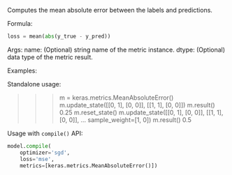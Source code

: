 Computes the mean absolute error between the labels and predictions.

Formula:

```python
loss = mean(abs(y_true - y_pred))
```

Args:
    name: (Optional) string name of the metric instance.
    dtype: (Optional) data type of the metric result.

Examples:

Standalone usage:

>>> m = keras.metrics.MeanAbsoluteError()
>>> m.update_state([[0, 1], [0, 0]], [[1, 1], [0, 0]])
>>> m.result()
0.25
>>> m.reset_state()
>>> m.update_state([[0, 1], [0, 0]], [[1, 1], [0, 0]],
...                sample_weight=[1, 0])
>>> m.result()
0.5

Usage with `compile()` API:

```python
model.compile(
    optimizer='sgd',
    loss='mse',
    metrics=[keras.metrics.MeanAbsoluteError()])
```
